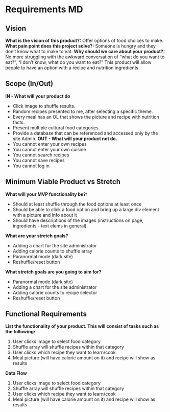 # Requirements MD

## Vision
**What is the vision of this product?:** Offer options of food choices to make.
**What pain point does this project solve?:** Someone is hungry and they don’t know what to make to eat.
**Why should we care about your product?:** No more struggling with the awkward conversation of “what do you want to eat?”, “I don’t know, what do you want to eat?” This product will allow people to have an option with a recipe and nutrition ingredients.

## Scope (In/Out)

**IN - What will your product do**
- Click image to shuffle results.
- Random recipes presented to me, after selecting a specific theme.
- Every meal has an OL that shows the picture and recipe with nutrition facts.
- Present multiple cultural food categories. 
- Provide a database that can be referenced and accessed only by the site Admin.
**OUT - What will your product not do.**
- You cannot enter your own recipes
- You cannot enter your own cuisine
- You cannot search recipes
- You cannot save recipes
- You cannot log in

## Minimum Viable Product vs Stretch
**What will your MVP functionality be?:**
- Should at least shuffle through the food options at least once
- Should be able to click a food option and bring up a large div element with a picture and info about it
- Should have descriptions of the images (instructions on page, ingredients - text elems in general)

**What are your stretch goals?**
- Adding a chart for the site administrator
- Adding calorie counts to shuffle array
- Paranormal mode (dark site)
- Reshuffle/reset button

**What stretch goals are you going to aim for?**
- Paranormal mode (dark site)
- Adding a chart for the site administrator
- Adding calorie counts to recipe selector
- Reshuffle/reset button

## Functional Requirements
**List the functionality of your product. This will consist of tasks such as the following:**
1. User clicks image to select food category
1. Shuffle array will shuffle recipes within that category
1. User clicks which recipe they want to learn/cook
1. Meal picture (will have calorie amount on it) and recipe will show as results

**Data Flow**
1. User clicks image to select food category
1. Shuffle array will shuffle recipes within that category
1. User clicks which recipe they want to learn/cook
1. Meal picture (will have calorie amount on it) and recipe will show as results


